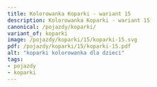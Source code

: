 ```yaml
---
title: Kolorowanka Koparki - wariant 15
description: Kolorowanka Koparki - wariant 15
canonical: /pojazdy/koparki/
variant_of: koparki
image: /pojazdy/koparki/15/koparki-15.svg
pdf: /pojazdy/koparki/15/koparki-15.pdf
alt: "koparki kolorowanka dla dzieci"
tags:
- pojazdy
- koparki
---
```


